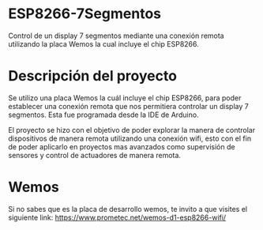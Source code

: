 # ESP8266-7Segmentos
Control de un display 7 segmentos mediante una conexión remota utilizando la placa Wemos la cual incluye el chip ESP8266.

# Descripción del proyecto
Se utilizo una placa Wemos la cuál incluye el chip ESP8266, para poder establecer una conexión remota que nos permitiera controlar un display 7 segmentos. Esta fue programada desde la IDE de Arduino. 

El proyecto se hizo con el objetivo de poder explorar la manera de controlar dispositivos de manera remota utilizando una conexión wifi, esto con el fin de poder aplicarlo en proyectos mas avanzados como supervisión de sensores y control de actuadores de manera remota. 

# Wemos
Si no sabes que es la placa de desarrollo wemos, te invito a que visites el siguiente link:
https://www.prometec.net/wemos-d1-esp8266-wifi/
